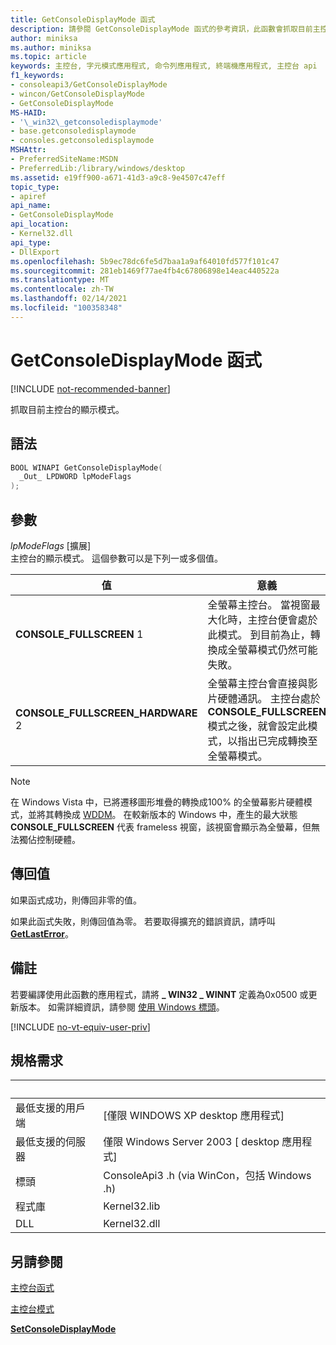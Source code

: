 ```yaml
---
title: GetConsoleDisplayMode 函式
description: 請參閱 GetConsoleDisplayMode 函式的參考資訊，此函數會抓取目前主控台的顯示模式。
author: miniksa
ms.author: miniksa
ms.topic: article
keywords: 主控台, 字元模式應用程式, 命令列應用程式, 終端機應用程式, 主控台 api
f1_keywords:
- consoleapi3/GetConsoleDisplayMode
- wincon/GetConsoleDisplayMode
- GetConsoleDisplayMode
MS-HAID:
- '\_win32\_getconsoledisplaymode'
- base.getconsoledisplaymode
- consoles.getconsoledisplaymode
MSHAttr:
- PreferredSiteName:MSDN
- PreferredLib:/library/windows/desktop
ms.assetid: e19ff900-a671-41d3-a9c8-9e4507c47eff
topic_type:
- apiref
api_name:
- GetConsoleDisplayMode
api_location:
- Kernel32.dll
api_type:
- DllExport
ms.openlocfilehash: 5b9ec78dc6fe5d7baa1a9af64010fd577f101c47
ms.sourcegitcommit: 281eb1469f77ae4fb4c67806898e14eac440522a
ms.translationtype: MT
ms.contentlocale: zh-TW
ms.lasthandoff: 02/14/2021
ms.locfileid: "100358348"
---
```

# <a name="getconsoledisplaymode-function"></a>GetConsoleDisplayMode 函式

[!INCLUDE [not-recommended-banner](./includes/not-recommended-banner.md)]

抓取目前主控台的顯示模式。

## <a name="syntax"></a>語法

```C
BOOL WINAPI GetConsoleDisplayMode(
  _Out_ LPDWORD lpModeFlags
);
```

## <a name="parameters"></a>參數

*lpModeFlags* \[擴展\]  
主控台的顯示模式。 這個參數可以是下列一或多個值。

| 值 | 意義 |
|-|-|
| **CONSOLE_FULLSCREEN** 1 | 全螢幕主控台。 當視窗最大化時，主控台便會處於此模式。 到目前為止，轉換成全螢幕模式仍然可能失敗。 |
| **CONSOLE_FULLSCREEN_HARDWARE** 2 | 全螢幕主控台會直接與影片硬體通訊。 主控台處於 **CONSOLE_FULLSCREEN** 模式之後，就會設定此模式，以指出已完成轉換至全螢幕模式。 |

> [!NOTE]
> 在 Windows Vista 中，已將遷移圖形堆疊的轉換成100% 的全螢幕影片硬體模式，並將其轉換成 [WDDM](//windows-hardware/drivers/display/introduction-to-the-windows-vista-and-later-display-driver-model)。 在較新版本的 Windows 中，產生的最大狀態 **CONSOLE_FULLSCREEN** 代表 frameless 視窗，該視窗會顯示為全螢幕，但無法獨佔控制硬體。

## <a name="return-value"></a>傳回值

如果函式成功，則傳回非零的值。

如果此函式失敗，則傳回值為零。 若要取得擴充的錯誤資訊，請呼叫 [**GetLastError**](/windows/win32/api/errhandlingapi/nf-errhandlingapi-getlasterror)。

## <a name="remarks"></a>備註

若要編譯使用此函數的應用程式，請將 **\_ WIN32 \_ WINNT** 定義為0x0500 或更新版本。 如需詳細資訊，請參閱 [使用 Windows 標頭](/windows/win32/winprog/using-the-windows-headers)。

[!INCLUDE [no-vt-equiv-user-priv](./includes/no-vt-equiv-user-priv.md)]

## <a name="requirements"></a>規格需求

| &nbsp; | &nbsp; |
|-|-|
| 最低支援的用戶端 | \[僅限 WINDOWS XP desktop 應用程式\] |
| 最低支援的伺服器 | 僅限 Windows Server 2003 \[ desktop 應用程式\] |
| 標頭 | ConsoleApi3 .h (via WinCon，包括 Windows .h)  |
| 程式庫 | Kernel32.lib |
| DLL | Kernel32.dll |

## <a name="see-also"></a>另請參閱

[主控台函式](console-functions.md)

[主控台模式](console-modes.md)

[**SetConsoleDisplayMode**](setconsoledisplaymode.md)